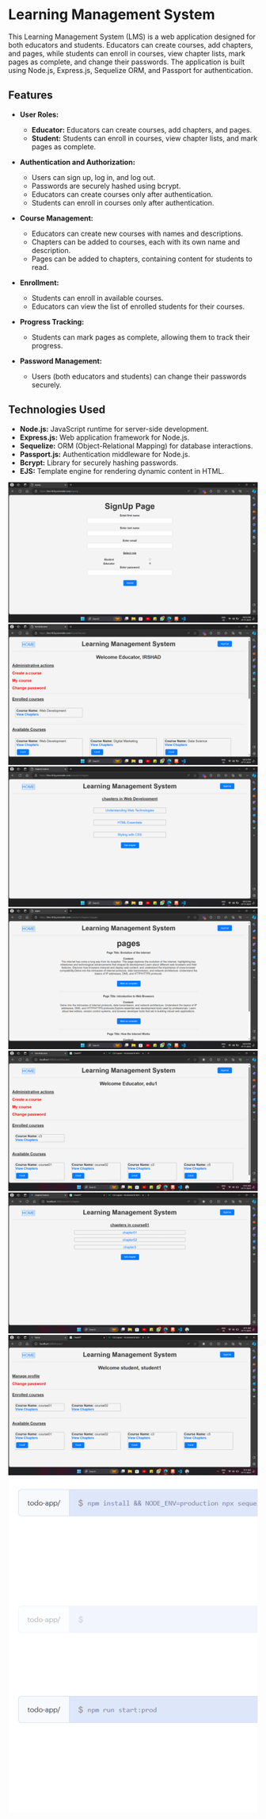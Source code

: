# Learning Management System

This Learning Management System (LMS) is a web application designed for both educators and students. Educators can create courses, add chapters, and pages, while students can enroll in courses, view chapter lists, mark pages as complete, and change their passwords. The application is built using Node.js, Express.js, Sequelize ORM, and Passport for authentication.

## Features

- **User Roles:**
  - **Educator:** Educators can create courses, add chapters, and pages.
  - **Student:** Students can enroll in courses, view chapter lists, and mark pages as complete.

- **Authentication and Authorization:**
  - Users can sign up, log in, and log out.
  - Passwords are securely hashed using bcrypt.
  - Educators can create courses only after authentication.
  - Students can enroll in courses only after authentication.

- **Course Management:**
  - Educators can create new courses with names and descriptions.
  - Chapters can be added to courses, each with its own name and description.
  - Pages can be added to chapters, containing content for students to read.

- **Enrollment:**
  - Students can enroll in available courses.
  - Educators can view the list of enrolled students for their courses.

- **Progress Tracking:**
  - Students can mark pages as complete, allowing them to track their progress.

- **Password Management:**
  - Users (both educators and students) can change their passwords securely.

## Technologies Used

- **Node.js:** JavaScript runtime for server-side development.
- **Express.js:** Web application framework for Node.js.
- **Sequelize:** ORM (Object-Relational Mapping) for database interactions.
- **Passport.js:** Authentication middleware for Node.js.
- **Bcrypt:** Library for securely hashing passwords.
- **EJS:** Template engine for rendering dynamic content in HTML.

![signup](https://github.com/irshad2k2/lms/blob/main/Screenshot%20(56).png)
![signup](https://github.com/irshad2k2/lms/blob/main/Screenshot%20(57).png)
![signup](https://github.com/irshad2k2/lms/blob/main/Screenshot%20(58).png)
![signup](https://github.com/irshad2k2/lms/blob/main/Screenshot%20(59).png)
![signup](https://github.com/irshad2k2/lms/blob/main/Screenshot%202023-11-07%20011033.png)
![signup](https://github.com/irshad2k2/lms/blob/main/Screenshot%202023-11-07%20011124.png)
![signup](https://github.com/irshad2k2/lms/blob/main/Screenshot%202023-11-07%20011155.png)
![signup](https://github.com/irshad2k2/lms/blob/main/Screenshot%202023-11-07%20100627.png)


